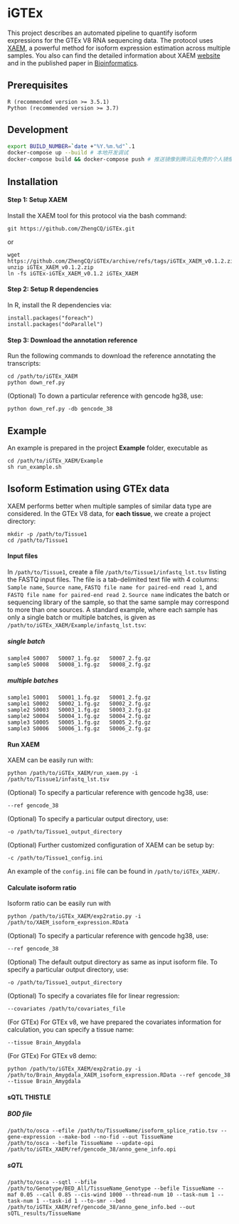 # iGTEx
This project describes an automated pipeline to quantify isoform expressions for the GTEx V8 RNA sequencing data. The protocol uses [XAEM](https://github.com/WenjiangDeng/XAEM), a powerful method for isoform expression estimation across multiple samples. You also can find the detailed information about XAEM [website](https://www.meb.ki.se/sites/biostatwiki/xaem) and in the published paper in [Bioinformatics](https://academic.oup.com/bioinformatics/article/36/3/805/5545974).

## Prerequisites
```
R (recommended version >= 3.5.1)
Python (recommended version >= 3.7)
```

## Development

```bash
export BUILD_NUMBER=`date +"%Y.%m.%d"`.1
docker-compose up --build # 本地开发调试
docker-compose build && docker-compose push # 推送镜像到腾讯云免费的个人镜像仓库中(需要先开通)
```

## Installation

#### Step 1: Setup XAEM
Install the XAEM tool for this protocol via the bash command:
```
git https://github.com/ZhengCQ/iGTEx.git
```
or 
```
wget https://github.com/ZhengCQ/iGTEx/archive/refs/tags/iGTEx_XAEM_v0.1.2.zip
unzip iGTEx_XAEM_v0.1.2.zip
ln -fs iGTEx-iGTEx_XAEM_v0.1.2 iGTEx_XAEM
```

#### Step 2: Setup R dependencies
In R, install the R dependencies via:
```
install.packages("foreach")
install.packages("doParallel")
```

#### Step 3: Download the annotation reference
Run the following commands to download the reference annotating the transcripts:
```
cd /path/to/iGTEx_XAEM
python down_ref.py
```

(Optional) To down a particular reference with gencode hg38, use:
```
python down_ref.py -db gencode_38
```

## Example
An example is prepared in the project **Example** folder, executable as
```
cd /path/to/iGTEx_XAEM/Example
sh run_example.sh 
```

## Isoform Estimation using GTEx data

XAEM performs better when multiple samples of similar data type are considered. In the GTEx V8 data, for **each tissue**, we create a project directory:
```
mkdir -p /path/to/Tissue1
cd /path/to/Tissue1
```
#### Input files
In `/path/to/Tissue1`, create a file `/path/to/Tissue1/infastq_lst.tsv` listing the FASTQ input files. The file is a tab-delimited text file with 4 columns: `Sample name`, `Source name`, `FASTQ file name for paired-end read 1`, and `FASTQ file name for paired-end read 2`. `Source name` indicates the batch or sequencing library of the sample, so that the same sample may correspond to more than one sources. A standard example, where each sample has only a single batch or multiple batches, is given as `/path/to/iGTEx_XAEM/Example/infastq_lst.tsv`:

##### single batch
```
sample4 S0007   S0007_1.fg.gz   S0007_2.fg.gz
sample5 S0008   S0008_1.fg.gz   S0008_2.fg.gz
```
##### multiple batches
```
sample1 S0001   S0001_1.fg.gz   S0001_2.fg.gz
sample1 S0002   S0002_1.fg.gz   S0002_2.fg.gz
sample2 S0003   S0003_1.fg.gz   S0003_2.fg.gz
sample2 S0004   S0004_1.fg.gz   S0004_2.fg.gz
sample3 S0005   S0005_1.fg.gz   S0005_2.fg.gz
sample3 S0006   S0006_1.fg.gz   S0006_2.fg.gz
```



#### Run XAEM 
XAEM can be easily run with:
```
python /path/to/iGTEx_XAEM/run_xaem.py -i /path/to/Tissue1/infastq_lst.tsv
```
(Optional) To specify a particular reference with gencode hg38, use:
```
--ref gencode_38
```
(Optional) To specify a particular output directory, use:
```
-o /path/to/Tissue1_output_directory
```
(Optional) Further customized configuration of XAEM can be setup by:
```
-c /path/to/Tissue1_config.ini
```
An example of the `config.ini` file can be found in `/path/to/iGTEx_XAEM/`.



#### Calculate isoform ratio  
Isoform ratio can be easily run with
```
python /path/to/iGTEx_XAEM/exp2ratio.py -i /path/to/XAEM_isoform_expression.RData
```
(Optional) To specify a particular reference with gencode hg38, use:
```
--ref gencode_38
```
(Optional) The default output directory as same as input isoform file. To specify a particular output directory, use:
```
-o /path/to/Tissue1_output_directory
```
(Optional) To specify a covariates file for linear regression:
```
--covariates /path/to/covariates_file
```
(For GTEx) For GTEx v8, we have prepared the covariates information for calculation, you can specify a tissue name:
```
--tissue Brain_Amygdala 
```
(For GTEx) For GTEx v8 demo:
```
python /path/to/iGTEx_XAEM/exp2ratio.py -i /path/to/Brain_Amygdala_XAEM_isoform_expression.RData --ref gencode_38 --tissue Brain_Amygdala
```

#### sQTL THISTLE
##### BOD file
```
/path/to/osca --efile /path/to/TissueName/isoform_splice_ratio.tsv --gene-expression --make-bod --no-fid --out TissueName 
/path/to/osca --befile TissueName --update-opi /path/to/iGTEx_XAEM/ref/gencode_38/anno_gene_info.opi
```
##### sQTL
```
/path/to/osca --sqtl --bfile /path/to/Genotype/BED_All/TissueName_Genotype --befile TissueName --maf 0.05 --call 0.85 --cis-wind 1000 --thread-num 10 --task-num 1 --task-num 1 --task-id 1 --to-smr --bed /path/to/iGTEx_XAEM/ref/gencode_38/anno_gene_info.bed --out sQTL_results/TissueName
```



